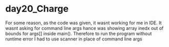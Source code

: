 # day20_Charge
For some reason, as the code was given, it wasnt working for me in IDE.
It wasnt asking for command line args hance was showing array inedx out of bounds for args[] inside main().
Therefore to run the program without runtime error I had to use scanner in place of command line args
